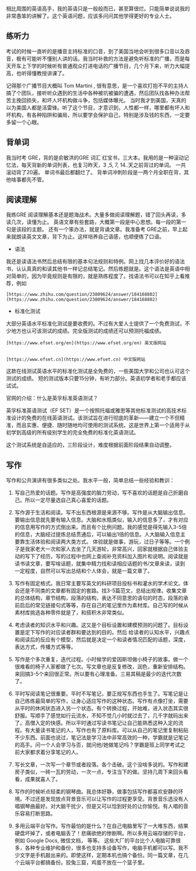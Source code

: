 相比周围的英语高手，我的英语只是一般般而已，甚至算很烂。只能简单说说我的非常愚笨的讲解了。这个英语问题，应该多问问其他学得更好的专业人士。


## 练听力

考试的时候一直听的是播音主持标准的口音，到了美国当地会听到很多口音以及吞音，极有可能听不懂别人讲的话。我当时补救的方法是避免听标准的广播，而是每天开车上下学的时候听有普通观众打进电话的广播节目，几个月下来，听力大幅提高，也听得懂教授讲课了。

记得那个广播节目大概叫 Tom Martini , 很有意思，是一个喜欢打抱不平的主持人搞了个团队，接听听众遇到的生活中各种被坑被骗的遭遇，然后团队找各种办法帮苦主挽回损失，和坏人坏机构做斗争，包括媒体曝光。 当时我才到美国，天真的以为美国人都是活雷锋。听了这个节目，才意识到，人性都一样，哪里都有坏人和坏机构，有各种陷阱和骗局，所以要学会保护自己，特别是涉及钱的东西，一定要多留一个心眼。


## 背单词

我当时考 GRE，背的是俞敏洪的GRE 词汇 红宝书，三大本。我用的是一种滚动记忆法，每天背新的单词列表，也复习昨天，3 ,5, 7, 14..天之前背过的单词。 一共滚动背了20遍。 单词书最后都翻烂了。 背单词冲刺阶段是一两个月全职在背，其他啥事都先不管。


## 阅读理解

我练GRE 阅读理解基本还是题海战术。大量多做阅读理解题，错了回头再读，多读几次，读懂为止。 英语文章有些套路，大概第一段是中心思想。每一段的第一句是该段的主题。 还有一个笨办法，就是背诵文章。我准备考 GRE之前，早上起来就朗读英文文章，背下为止。这样培养自己语感，也顺便练了口语。



*   语法

我还是读语法书然后总结有限的基本句法规则和特例。网上找几本评价好的语法书，认认真真的和读其他书一样记总结笔记。然后练题就是。这个语法是英语中相对简单的，因为毕竟规则是有限的，就是熟练程度了。找语法书可以在知乎上看推荐，例如


    [https://www.zhihu.com/question/23809624/answer/184168802](https://www.zhihu.com/question/23809624/answer/184168802)



*   标准化测试

大部分英语水平标准化测试是要收费的。不过有大爱人士提供了一个免费测试，不少地方也认可该测试的成绩。完全版测试的成绩还可以预测托福成绩。


    [https://www.efset.org/en](https://www.efset.org/en) 英文版网站


    [https://www.efset.cn](https://www.efset.cn) 中文版网站

这款在线测试英语水平的标准化测试是全免费的，一些美国大学和公司也认可这个测试的成绩。 短的测试版本只要15分钟，有听力部分。英语初学者和老手都应该试试。

官网的介绍：什么是英孚标准英语测试？

英孚标准英语测试（EF SET）是一个按照托福或雅思等其他标准测试的高技术标准设计的免费的在线英语测试。该测试旨在进行彻底的革新——建立一个不但精准，而且实惠、便捷、随时随地均可使用的测试系统。这是世界上第一个适用于从初学到高级的所有级别学生的完全免费的标准化英语测试。

这个测试系统是自适应的，三阶段设计，难度根据前面阶段结果自动调整。


## 写作

写作和公共演讲有很多类似之处。我水平一般，简单总结一些经验和教训：



1. 写自己热爱的话题。写作是高强度的脑力劳动，写不喜欢的话题是自己折磨自己。所以一定尽量选自己真心喜爱的话题。

2. 写作源于生活和阅读。写不出东西根源是来源不够。写作是从大脑输出信息。要输出信息就先要有输入信息。大脑和水瓶类似，输入的信息多了，才有对应的信息用写作的方式倒出来。而且有个比例问题。我的感觉是得先输入3-5倍的信息，大脑经过提炼总结贯通后，可以输出1倍的信息。人大脑输入信息主要靠生活体验和阅读两大类方式。 体验就是做事，游玩，过日子等等。一个例子是我家老大一次和家人去坐了几天游轮，非常高兴，回家就根据自己体验主动的写下了经历，写的过程中也网上查阅补充资料加入图片和说明。阅读就是读书读文章，要写啥话题，就集中精力找和读相应话题的书/文章来读，读到一定程度，自然可以写出总结和个人体会，就是一篇文章了。

3. 写作有固定格式。我日常主要写英文的科研项目投标书和灌水的学术论文。体会还是不同类的文章都有固定的套路。找3-5篇范文，总结出规律。收集文章的总体结构，章节结构，段落的结构，表达不同意思的语句的时态，段落的承前启后的常见链接句式等等，存在自己的笔记里作为素材库。自己写的时候从素材库挑选各种零件就是了，和搭积木非常类似。

4. 考虑读者的知识水平和兴趣。这又是个目标设置和建模预测的问题了。目标设置是定下写作的对应读者群和要达到的目的。然后 给读者的认知水平，兴趣点和阅读后的反应有个模型，然后就是决定一个和读者情况匹配的话题，深度，表达方式，传播方式等等。

5. 写作是个多次重复，迭代过程。小时候学的爱因斯坦做小椅子的故事。做一个很难看的椅子人家都做了七次。写文章也是反复修改，润色，重新安排结构。来回搞3-5个来回很正常。所以要有心理准备。三易其稿是最少的迭代次数了。

6. 平时写阅读笔记很重要。平时不写笔记，要正规写东西也手生了。写笔记是让自己练练最简单的写作，让身心适应写作的这种状态。写作有点像打坐，需要从平时的休闲状态进入另一个状态。有个转换过程，开始难，进入状态其实很舒服。写顺手了感觉如行云流水，不知不觉几小时就过去了，几千字就码出来了。高僧入定的快感。所以平时通过写读书笔记让自己能熟悉这种入定的流程。有大量读书笔记的人，写作也有了原料库。可以从自己的笔记里复制粘贴不少东西。前面也说过，笔记法是学习法中非常高效的一种，学霸就是记笔记的高手。问一个人会学习与否，就问他/她做笔记吗？学霸是班上同学考试之前大家都求着分享笔记的人。

7. 写长文章，一次写一个章节或者段落。各个击破。这个没啥多说的。写作和建房子类似，一砖一瓦的劳动，一次一点，专注当下的做。坚持几周下来回头看看，成果就喜人了。

8. 写作的时候听点轻柔的钢琴曲。我总体好静，做事包括写作都喜欢安静的环境。不过还是发现放点背景音乐可以让写作的过程更享受。背景音乐选没有人唱钢琴曲最好。对大脑干扰少，但是又可以恰到好处的让你愉悦。有人唱的音乐容易打断思路。

9. 多用云端平台写作。写作最怕的是什么？在自己电脑里写了一大堆东西，结果硬盘坏掉了，或者电脑丢了！悲痛欲绝的惨剧啊。所以多用云端存储的平台，例如 Google Docs, 微信文档， 等等。 这些大厂的平台比个人电脑可靠很多，各种专业维护和备份，很多也支持多设备写作，电脑手机都可以写。我不少文字是手机敲出来的。即使这样，定期本机也搞个备份。同一篇文章，在几个云端平台都搞备份。狡兔三窟，鸡蛋不放在一个篮子里。
